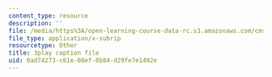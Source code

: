 ```yaml
---
content_type: resource
description: ''
file: /media/https%3A/open-learning-course-data-rc.s3.amazonaws.com/cms-608-game-design-spring-2014/0ad74273c61e08ef8b84d29fe7e1492e_1506652.srt
file_type: application/x-subrip
resourcetype: Other
title: 3play caption file
uid: 0ad74273-c61e-08ef-8b84-d29fe7e1492e
---
```

